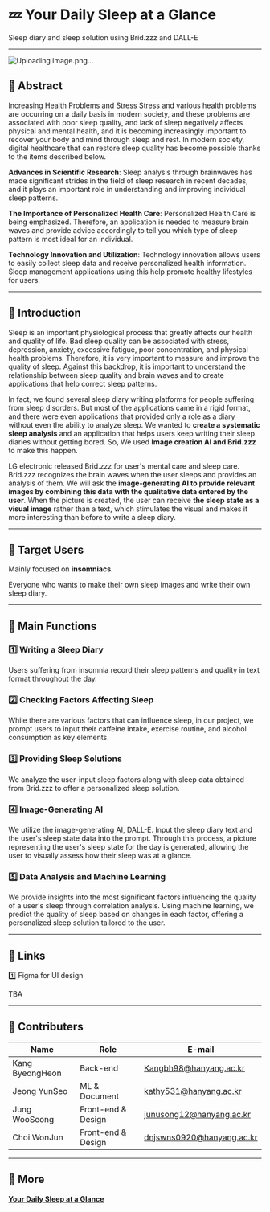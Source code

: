 # 💤 Your Daily Sleep at a Glance
Sleep diary and sleep solution using Brid.zzz and DALL-E
*****
![Uploading image.png…]()


## 🌆 Abstract
Increasing Health Problems and Stress Stress and various health problems are occurring on a daily basis in modern society, and these problems are associated with poor sleep quality, and lack of sleep negatively affects physical and mental health, and it is becoming increasingly important to recover your body and mind through sleep and rest. In modern society, digital healthcare that can restore sleep quality has become possible thanks to the items described below. 

**Advances in Scientific Research**: Sleep analysis through brainwaves has made significant strides in the field of sleep research in recent decades, and it plays an important role in understanding and improving individual sleep patterns. 

**The Importance of Personalized Health Care**: Personalized Health Care is being emphasized. Therefore, an application is needed to measure brain waves and provide advice accordingly to tell you which type of sleep pattern is most ideal for an individual. 

**Technology Innovation and Utilization**: Technology innovation allows users to easily collect sleep data and receive personalized health information. Sleep management applications using this help promote healthy lifestyles for users.


*****
## 🌆 Introduction
Sleep is an important physiological process that greatly affects our health and quality of life. Bad sleep quality can be associated with stress, depression, anxiety, excessive fatigue, poor concentration, and physical health problems. Therefore, it is very important to measure and improve the quality of sleep. Against this backdrop, it is important to understand the relationship between sleep quality and brain waves and to create applications that help correct sleep patterns. 

In fact, we found several sleep diary writing platforms for people suffering from sleep disorders. But most of the applications came in a rigid format, and there were even applications that provided only a role as a diary without even the ability to analyze sleep. We wanted to **create a systematic sleep analysis** and an application that helps users keep writing their sleep diaries without getting bored. So, We used **Image creation AI and Brid.zzz** to make this happen.

LG electronic released Brid.zzz for user's mental care and sleep care. Brid.zzz recognizes the brain waves when the user sleeps and provides an analysis of them. We will ask the **image-generating AI to provide relevant images by combining this data with the qualitative data entered by the user**. When the picture is created, the user can receive **the sleep state as a visual image** rather than a text, which stimulates the visual and makes it more interesting than before to write a sleep diary.

*****
## 🌆 Target Users
Mainly focused on **insomniacs**.

Everyone who wants to make their own sleep images and write their own sleep diary.

*****
## 🌆 Main Functions
### 1️⃣ Writing a Sleep Diary

Users suffering from insomnia record their sleep patterns and quality in text format throughout the day.

### 2️⃣ Checking Factors Affecting Sleep

While there are various factors that can influence sleep, in our project, we prompt users to input their caffeine intake, exercise routine, and alcohol consumption as key elements.

### 3️⃣ Providing Sleep Solutions

We analyze the user-input sleep factors along with sleep data obtained from Brid.zzz to offer a personalized sleep solution.

### 4️⃣ Image-Generating AI

We utilize the image-generating AI, DALL-E.
Input the sleep diary text and the user's sleep state data into the prompt.
Through this process, a picture representing the user's sleep state for the day is generated, allowing the user to visually assess how their sleep was at a glance.

### 5️⃣ Data Analysis and Machine Learning

We provide insights into the most significant factors influencing the quality of a user's sleep through correlation analysis.
Using machine learning, we predict the quality of sleep based on changes in each factor, offering a personalized sleep solution tailored to the user.

*****
## 🌆 Links
1️⃣ Figma for UI design


TBA

*****
## 🌆 Contributers
|**Name**|**Role**|**E-mail**|
|---|---|---|
|Kang ByeongHeon|Back-end|Kangbh98@hanyang.ac.kr|
|Jeong YunSeo|ML & Document|kathy531@hanyang.ac.kr|
|Jung WooSeong|Front-end & Design|junusong12@hanyang.ac.kr|
|Choi WonJun|Front-end & Design|dnjswns0920@hanyang.ac.kr|
*****

## 🌆 More
<a href="https://www.notion.so/Your-Daily-Sleep-at-a-Glance-29b86ced27774ab29bcb64310a8659d9" target="_blank">**Your Daily Sleep at a Glance**</a>

<!--
**choijungkang/choijungkang** is a ✨ _special_ ✨ repository because its `README.md` (this file) appears on your GitHub profile.

Here are some ideas to get you started:

- 🔭 I’m currently working on ...
- 🌱 I’m currently learning ...
- 👯 I’m looking to collaborate on ...
- 🤔 I’m looking for help with ...
- 💬 Ask me about ...
- 📫 How to reach me: ...
- 😄 Pronouns: ...
- ⚡ Fun fact: ...
-->
